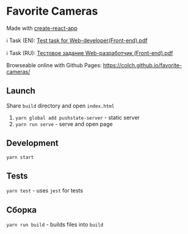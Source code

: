 # Favorite Cameras

Made with [create-react-app](https://github.com/facebookincubator/create-react-app)

ℹ️ Task (EN): [Test task for Web-developer(Front-end).pdf](./Test%20task%20for%20Web-developer(Front-end).pdf)

ℹ️ Task (RU): [Тестовое задание Web-разработчик (Front-end).pdf](./Тестовое%20задание%20Web-разработчик%20(Front-end).pdf)

Browseable online with Github Pages: https://colch.github.io/favorite-cameras/

## Launch

Share `build` directory and open `index.html`

1. `yarn global add pushstate-server` - static server
2. `yarn run serve` - serve and open page


## Development
`yarn start` 


## Tests
`yarn test` - uses `jest` for tests


## Сборка
`yarn run build` - builds files into `build`
